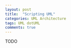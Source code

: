 ```yaml
---
layout: post
title:  "Scripting UML"
categories: UML Architecture
tags: UML dotUML 
comments: true
---
```

TODO
